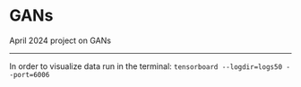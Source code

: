 # GANs
April 2024 project on GANs

---
In order to visualize data run in the terminal:
`tensorboard --logdir=logs50 --port=6006`

